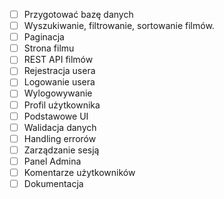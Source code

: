 - [ ] Przygotować bazę danych
- [ ] Wyszukiwanie, filtrowanie, sortowanie filmów.
- [ ] Paginacja
- [ ] Strona filmu
- [ ] REST API filmów
- [ ] Rejestracja usera
- [ ] Logowanie usera
- [ ] Wylogowywanie
- [ ] Profil użytkownika
- [ ] Podstawowe UI
- [ ] Walidacja danych
- [ ] Handling errorów
- [ ] Zarządzanie sesją
- [ ] Panel Admina
- [ ] Komentarze użytkowników
- [ ] Dokumentacja
